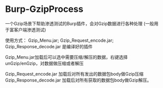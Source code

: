 # Burp-GzipProcess
一个Gzip场景下帮助渗透测试的Burp插件，会对Gzip数据进行各种处理 (一般用于富客户端渗透测试)

使用方式：
Gzip_Menu.jar; Gzip_Request_encode.jar; Gzip_Response_decode.jar 是编译好的插件

Gzip_Menu.jar加载后可以选中需要压缩/解压的数据，右键选择unGzip/enGzip，对数据做压缩或者解压

Gzip_Request_encode.jar 加载后对所有发出的数据包body做Gzip压缩
Gzip_Response_decode.jar 加载后对所有获取的数据包body做Gzip解压。
